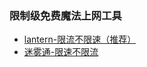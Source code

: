 ### 限制级免费魔法上网工具

- [lantern-限流不限速（推荐）](https://github.com/getlantern/lantern/blob/devel/README.zh.md)
- [迷雾通-限速不限流](https://f001.backblazeb2.com/file/geph4-dl/geph-releases/dl.html)
